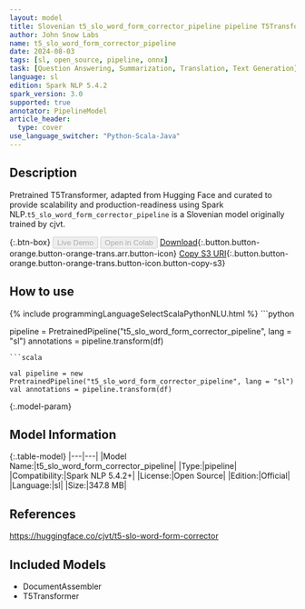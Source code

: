 ```yaml
---
layout: model
title: Slovenian t5_slo_word_form_corrector_pipeline pipeline T5Transformer from cjvt
author: John Snow Labs
name: t5_slo_word_form_corrector_pipeline
date: 2024-08-03
tags: [sl, open_source, pipeline, onnx]
task: [Question Answering, Summarization, Translation, Text Generation]
language: sl
edition: Spark NLP 5.4.2
spark_version: 3.0
supported: true
annotator: PipelineModel
article_header:
  type: cover
use_language_switcher: "Python-Scala-Java"
---
```


## Description

Pretrained T5Transformer, adapted from Hugging Face and curated to provide scalability and production-readiness using Spark NLP.`t5_slo_word_form_corrector_pipeline` is a Slovenian model originally trained by cjvt.

{:.btn-box}
<button class="button button-orange" disabled>Live Demo</button>
<button class="button button-orange" disabled>Open in Colab</button>
[Download](https://s3.amazonaws.com/auxdata.johnsnowlabs.com/public/models/t5_slo_word_form_corrector_pipeline_sl_5.4.2_3.0_1722721565381.zip){:.button.button-orange.button-orange-trans.arr.button-icon}
[Copy S3 URI](s3://auxdata.johnsnowlabs.com/public/models/t5_slo_word_form_corrector_pipeline_sl_5.4.2_3.0_1722721565381.zip){:.button.button-orange.button-orange-trans.button-icon.button-copy-s3}

## How to use



<div class="tabs-box" markdown="1">
{% include programmingLanguageSelectScalaPythonNLU.html %}
```python

pipeline = PretrainedPipeline("t5_slo_word_form_corrector_pipeline", lang = "sl")
annotations =  pipeline.transform(df)   

```
```scala

val pipeline = new PretrainedPipeline("t5_slo_word_form_corrector_pipeline", lang = "sl")
val annotations = pipeline.transform(df)

```
</div>

{:.model-param}
## Model Information

{:.table-model}
|---|---|
|Model Name:|t5_slo_word_form_corrector_pipeline|
|Type:|pipeline|
|Compatibility:|Spark NLP 5.4.2+|
|License:|Open Source|
|Edition:|Official|
|Language:|sl|
|Size:|347.8 MB|

## References

https://huggingface.co/cjvt/t5-slo-word-form-corrector

## Included Models

- DocumentAssembler
- T5Transformer